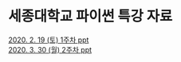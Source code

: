 # 세종대학교 파이썬 특강 자료

[2020. 2. 19 (토) 1주차 ppt](https://docs.google.com/presentation/d/1gUoWLLLUJqb6HVl-cq1vknMC9nGTHMK8sE2CGd6UjOw/edit#slide=id)  
[2020. 3. 30 (월) 2주차 ppt](https://docs.google.com/presentation/d/1dTegJiQA-nAG73Tdoc0XXTEpEZ3VL7v1i9pEwyLuwhE/edit#slide=id.g7e5084f00a_0_0)  
